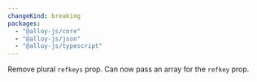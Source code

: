 ```yaml
---
changeKind: breaking
packages:
  - "@alloy-js/core"
  - "@alloy-js/json"
  - "@alloy-js/typescript"
---
```


Remove plural `refkeys` prop. Can now pass an array for the `refkey` prop.